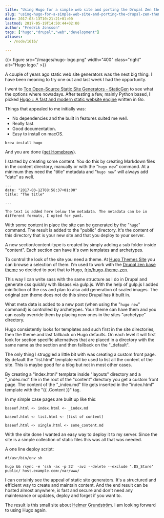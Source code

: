 ```yaml
---
title: "Using Hugo for a simple web site and porting the Drupal Zen theme"
slug: "using-hugo-for-a-simple-web-site-and-porting-the-drupal-zen-theme"
date: 2017-03-13T10:21:21+01:00
lastmod: 2017-05-19T14:50:44+02:00
author: "Fredrik Jonsson"
tags: ["hugo","drupal","web","development"]
aliases:
  - /node/1616/

---
```


{{< figure src="/images/hugo-logo.png" width="400" class="right" alt="Hugo logo." >}}

A couple of years ago static web site generators was the next big thing. I have been meaning to try one out and last week I had the opportunity.

I went to [Top Open-Source Static Site Generators - StaticGen](https://www.staticgen.com/) to see what the options where nowadays. After testing a few, mainly Python based, I picked [Hugo :: A fast and modern static website engine](https://gohugo.io/) written in Go.

Things that appealed to me initially was:

* No dependencies and the built in features suited me well.
* Really fast.
* Good documentation.
* Easy to install on macOS.

~~~~
brew install hugo
~~~~

And you are done ([get Homebrew](https://brew.sh/)).

I started by creating some content. You do this by creating Markdown files in the content directory, manually or with the "`hugo new`" command. At a minimum they need the "title" metadata and "`hugo new`" will always add "date" as well.

~~~~
---
date: "2017-03-12T08:58:37+01:00"
title: "The title"

---

The text is added here below the metadata. The metadata can be in different formats, I opted for yaml.
~~~~

With some content in place the site can be generated by the "`hugo`" command. The result is added to the "public" directory. It's the content of this directory that is your new site and that you deploy to your server.

A new section/content-type is created by simply adding a sub folder inside "content". Each section can have it's own templates and archetypes.

To control the look of the site you need a theme. At [Hugo Themes Site](https://themes.gohugo.io/) you can browse a selection of them. I'm used to work with the [Drupal zen base theme](https://www.drupal.org/project/zen) so decided to port that to Hugo, [frjo/hugo-theme-zen](https://github.com/frjo/hugo-theme-zen).

This way I can write sass with the same structure as I do in Drupal and generate css quickly with libsass via gulp.js. With the help of gulp.js I added minifiction of the css and plan to also add generation of scaled images. The original zen theme does not do this since Drupal has it built in.

What meta data is added to a new post (when using the "`hugo new`" command) is controlled by archetypes. Your theme can have them and you can easily override them by placing new ones in the sites "archetype" directory.

Hugo consistently looks for templates and such first in the site directories, then the theme and last fallback on Hugo defaults. On each level it will first look for section specific alternatives that are placed in a directory with the same name as the section and then fallback on the "_default".

The only thing I struggled a little bit with was creating a custom front page. By default the "list.html" template will be used to list all the content of the site. This is maybe good for a blog but not in most other cases.

By creating a "index.html" template inside "layouts" directory and a "\_index.md" file in the root of the "content" directory you get a custom front page. The content of the "\_index.md" file gets inserted in the "index.html" template with the "{{ .Content }}" tag.

In my simple case pages are built up like this:

~~~~
baseof.html <- index.html <- _index.md

baseof.html <- list.html <- [list of content]

baseof.html <- single.html <- some_content.md
~~~~

With the site done I wanted an easy way to deploy it to my server. Since the site is a simple collection of static files this was all that was needed.

A one line deploy script:

~~~~
#!/usr/bin/env sh

hugo && rsync -e 'ssh -ax -p 22' -avz --delete --exclude '.DS_Store' public/ host.example.com:/var/www/
~~~~

I can certainly see the appeal of static site generators. It's a structured and efficient way to create and maintain content. And the end result can be hosted almost anywhere, is fast and secure and don't need any maintenance or updates, deploy and forget if you want to.

The result is this small site about [Helmer Grundström](https://www.helmergrundstrom.se/). I am looking forward to using Hugo again.

